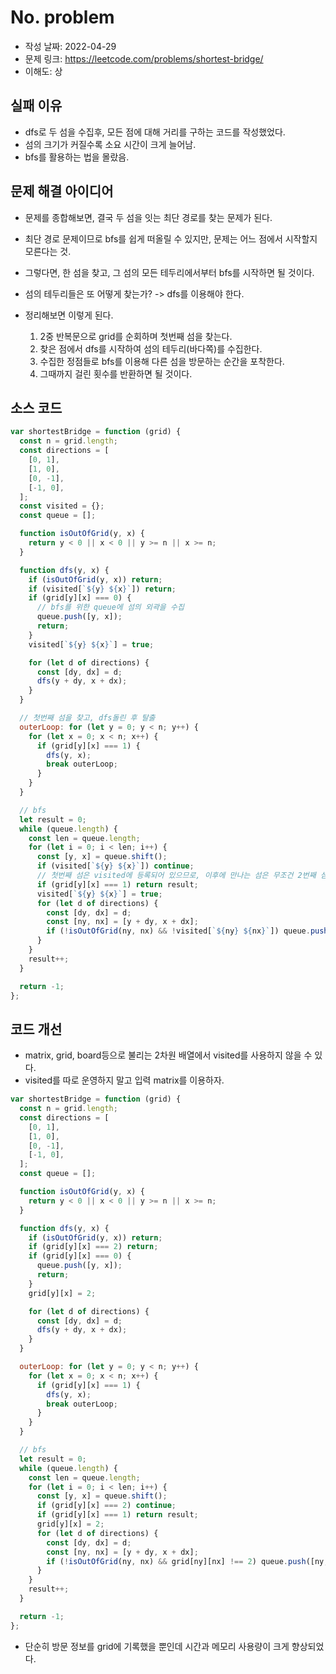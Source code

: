 # No. problem

- 작성 날짜: 2022-04-29
- 문제 링크: https://leetcode.com/problems/shortest-bridge/
- 이해도: 상

## 실패 이유

- dfs로 두 섬을 수집후, 모든 점에 대해 거리를 구하는 코드를 작성했었다.
- 섬의 크기가 커질수록 소요 시간이 크게 늘어남.
- bfs를 활용하는 법을 몰랐음.

## 문제 해결 아이디어

- 문제를 종합해보면, 결국 두 섬을 잇는 최단 경로를 찾는 문제가 된다.
- 최단 경로 문제이므로 bfs를 쉽게 떠올릴 수 있지만, 문제는 어느 점에서 시작할지 모른다는 것.
- 그렇다면, 한 섬을 찾고, 그 섬의 모든 테두리에서부터 bfs를 시작하면 될 것이다.
- 섬의 테두리들은 또 어떻게 찾는가? -> dfs를 이용해야 한다.
- 정리해보면 이렇게 된다.

  1. 2중 반복문으로 grid를 순회하며 첫번째 섬을 찾는다.
  2. 찾은 점에서 dfs를 시작하여 섬의 테두리(바다쪽)를 수집한다.
  3. 수집한 정점들로 bfs를 이용해 다른 섬을 방문하는 순간을 포착한다.
  4. 그때까지 걸린 횟수를 반환하면 될 것이다.

## 소스 코드

```js
var shortestBridge = function (grid) {
  const n = grid.length;
  const directions = [
    [0, 1],
    [1, 0],
    [0, -1],
    [-1, 0],
  ];
  const visited = {};
  const queue = [];

  function isOutOfGrid(y, x) {
    return y < 0 || x < 0 || y >= n || x >= n;
  }

  function dfs(y, x) {
    if (isOutOfGrid(y, x)) return;
    if (visited[`${y} ${x}`]) return;
    if (grid[y][x] === 0) {
      // bfs를 위한 queue에 섬의 외곽을 수집
      queue.push([y, x]);
      return;
    }
    visited[`${y} ${x}`] = true;

    for (let d of directions) {
      const [dy, dx] = d;
      dfs(y + dy, x + dx);
    }
  }

  // 첫번째 섬을 찾고, dfs돌린 후 탈출
  outerLoop: for (let y = 0; y < n; y++) {
    for (let x = 0; x < n; x++) {
      if (grid[y][x] === 1) {
        dfs(y, x);
        break outerLoop;
      }
    }
  }

  // bfs
  let result = 0;
  while (queue.length) {
    const len = queue.length;
    for (let i = 0; i < len; i++) {
      const [y, x] = queue.shift();
      if (visited[`${y} ${x}`]) continue;
      // 첫번째 섬은 visited에 등록되어 있으므로, 이후에 만나는 섬은 무조건 2번째 섬이다.
      if (grid[y][x] === 1) return result;
      visited[`${y} ${x}`] = true;
      for (let d of directions) {
        const [dy, dx] = d;
        const [ny, nx] = [y + dy, x + dx];
        if (!isOutOfGrid(ny, nx) && !visited[`${ny} ${nx}`]) queue.push([ny, nx]);
      }
    }
    result++;
  }

  return -1;
};
```

## 코드 개선

- matrix, grid, board등으로 불리는 2차원 배열에서 visited를 사용하지 않을 수 있다.
- visited를 따로 운영하지 말고 입력 matrix를 이용하자.

```js
var shortestBridge = function (grid) {
  const n = grid.length;
  const directions = [
    [0, 1],
    [1, 0],
    [0, -1],
    [-1, 0],
  ];
  const queue = [];

  function isOutOfGrid(y, x) {
    return y < 0 || x < 0 || y >= n || x >= n;
  }

  function dfs(y, x) {
    if (isOutOfGrid(y, x)) return;
    if (grid[y][x] === 2) return;
    if (grid[y][x] === 0) {
      queue.push([y, x]);
      return;
    }
    grid[y][x] = 2;

    for (let d of directions) {
      const [dy, dx] = d;
      dfs(y + dy, x + dx);
    }
  }

  outerLoop: for (let y = 0; y < n; y++) {
    for (let x = 0; x < n; x++) {
      if (grid[y][x] === 1) {
        dfs(y, x);
        break outerLoop;
      }
    }
  }

  // bfs
  let result = 0;
  while (queue.length) {
    const len = queue.length;
    for (let i = 0; i < len; i++) {
      const [y, x] = queue.shift();
      if (grid[y][x] === 2) continue;
      if (grid[y][x] === 1) return result;
      grid[y][x] = 2;
      for (let d of directions) {
        const [dy, dx] = d;
        const [ny, nx] = [y + dy, x + dx];
        if (!isOutOfGrid(ny, nx) && grid[ny][nx] !== 2) queue.push([ny, nx]);
      }
    }
    result++;
  }

  return -1;
};
```

- 단순히 방문 정보를 grid에 기록했을 뿐인데 시간과 메모리 사용량이 크게 향상되었다.
